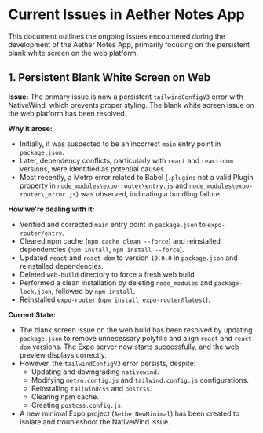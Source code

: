 # Current Issues in Aether Notes App

This document outlines the ongoing issues encountered during the development of the Aether Notes App, primarily focusing on the persistent blank white screen on the web platform.

## 1. Persistent Blank White Screen on Web

**Issue:** The primary issue is now a persistent `tailwindConfigV3` error with NativeWind, which prevents proper styling. The blank white screen issue on the web platform has been resolved.

**Why it arose:**
- Initially, it was suspected to be an incorrect `main` entry point in `package.json`.
- Later, dependency conflicts, particularly with `react` and `react-dom` versions, were identified as potential causes.
- Most recently, a Metro error related to Babel (`.plugins` not a valid Plugin property in `node_modules\expo-router\entry.js` and `node_modules\expo-router\_error.js`) was observed, indicating a bundling failure.

**How we're dealing with it:**
- Verified and corrected `main` entry point in `package.json` to `expo-router/entry`.
- Cleared npm cache (`npm cache clean --force`) and reinstalled dependencies (`npm install`, `npm install --force`).
- Updated `react` and `react-dom` to version `19.0.0` in `package.json` and reinstalled dependencies.
- Deleted `web-build` directory to force a fresh web build.
- Performed a clean installation by deleting `node_modules` and `package-lock.json`, followed by `npm install`.
- Reinstalled `expo-router` (`npm install expo-router@latest`).

**Current State:**
- The blank screen issue on the web build has been resolved by updating `package.json` to remove unnecessary polyfills and align `react` and `react-dom` versions. The Expo server now starts successfully, and the web preview displays correctly.
- However, the `tailwindConfigV3` error persists, despite:
    - Updating and downgrading `nativewind`.
    - Modifying `metro.config.js` and `tailwind.config.js` configurations.
    - Reinstalling `tailwindcss` and `postcss`.
    - Clearing npm cache.
    - Creating `postcss.config.js`.
- A new minimal Expo project (`AetherNewMinimal`) has been created to isolate and troubleshoot the NativeWind issue.